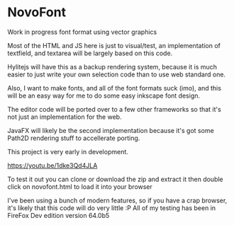 # NovoFont
Work in progress font format using vector graphics

Most of the HTML and JS here is just to visual/test,
an implementation of textfield, and textarea will be
largely based on this code.

Hylitejs will have this as a backup rendering system, because
it is much easier to just write your own selection code than
to use web standard one.

Also, I want to make fonts, and all of the font formats suck (imo),
and this will be an easy way for me to do some easy inkscape font design.

The editor code will be ported over to a few other frameworks
so that it's not just an implementation for the web.

JavaFX will likely be the second implementation because it's
got some Path2D rendering stuff to accellerate porting.

This project is very early in development.

https://youtu.be/1dke3Qd4JLA

To test it out you can clone or download the zip and extract it
then double click on novofont.html to load it into your browser

I've been using a bunch of modern features, so if you have a crap
browser, it's likely that this code will do very little :P
All of my testing has been in FireFox Dev edition version 64.0b5

